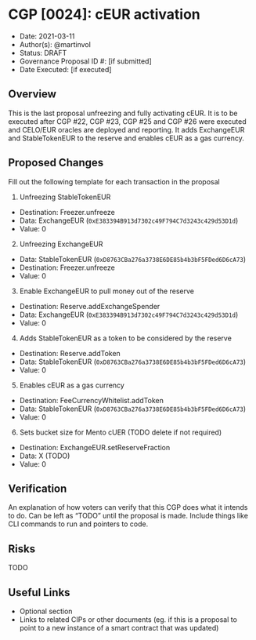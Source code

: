 # CGP [0024]: cEUR activation

- Date: 2021-03-11
- Author(s): @martinvol
- Status: DRAFT
- Governance Proposal ID #: [if submitted]
- Date Executed: [if executed]

## Overview

This is the last proposal unfreezing and fully activating cEUR. It is to be executed after CGP #22, CGP #23, CGP #25 and CGP #26 were executed and CELO/EUR oracles are deployed and reporting. It adds ExchangeEUR and StableTokenEUR to the reserve and enables cEUR as a gas currency.

## Proposed Changes


Fill out the following template for each transaction in the proposal

1. Unfreezing StableTokenEUR
  - Destination: Freezer.unfreeze
  - Data: ExchangeEUR (`0xE383394B913d7302c49F794C7d3243c429d53D1d`)
  - Value: 0
2. Unfreezing ExchangeEUR
  - Data: StableTokenEUR (`0xD8763CBa276a3738E6DE85b4b3bF5FDed6D6cA73`)
  - Destination: Freezer.unfreeze
  - Value: 0
3. Enable ExchangeEUR to pull money out of the reserve
  - Destination: Reserve.addExchangeSpender
  - Data: ExchangeEUR (`0xE383394B913d7302c49F794C7d3243c429d53D1d`)
  - Value: 0
4. Adds StableTokenEUR as a token to be considered by the reserve
  - Destination: Reserve.addToken
  - Data: StableTokenEUR (`0xD8763CBa276a3738E6DE85b4b3bF5FDed6D6cA73`)
  - Value: 0
5. Enables cEUR as a gas currency
  - Destination: FeeCurrencyWhitelist.addToken
  - Data: StableTokenEUR (`0xD8763CBa276a3738E6DE85b4b3bF5FDed6D6cA73`)
  - Value: 0
6. Sets bucket size for Mento cUER (TODO delete if not required)
  - Destination: ExchangeEUR.setReserveFraction
  - Data: X (TODO)
  - Value: 0

## Verification

An explanation of how voters can verify that this CGP does what it intends to do. Can be left as “TODO” until the proposal is made. Include things like CLI commands to run and pointers to code.

## Risks

TODO

## Useful Links

* Optional section
* Links to related CIPs or other documents (eg. if this is a proposal to point to a new instance of a smart contract that was updated)
